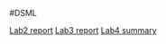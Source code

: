 #DSML

[Lab2 report](Lab2/report.ipynb)
[Lab3 report](Lab3/report.ipynb)
[Lab4 summary](Lab4/summary.ipynb)
